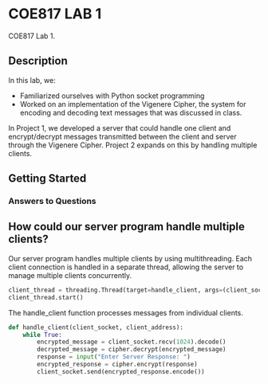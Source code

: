 # COE817 LAB 1

COE817 Lab 1. 
## Description

In this lab, we:
- Familiarized ourselves with Python socket programming
- Worked on an implementation of the Vigenere Cipher, the system for encoding and decoding text messages that was discussed in class.

In Project 1, we developed a server that could handle one client and encrypt/decrypt messages transmitted between the client and server through the Vigenere Cipher. Project 2 expands on this by handling multiple clients. 
## Getting Started

### Answers to Questions 
## How could our server program handle multiple clients? 
Our server program handles multiple clients by using multithreading. Each client connection is handled in a separate thread, allowing the server to manage multiple clients concurrently. 

```python
client_thread = threading.Thread(target=handle_client, args=(client_socket, client_address))
client_thread.start()
```
The handle_client function processes messages from individual clients. 

```python
def handle_client(client_socket, client_address):
    while True:
        encrypted_message = client_socket.recv(1024).decode()
        decrypted_message = cipher.decrypt(encrypted_message)
        response = input("Enter Server Response: ")
        encrypted_response = cipher.encrypt(response)
        client_socket.send(encrypted_response.encode())
```
